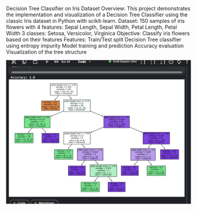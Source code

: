 Decision Tree Classifier on Iris Dataset
Overview:
This project demonstrates the implementation and visualization of a Decision Tree Classifier using the classic Iris dataset in Python with scikit-learn.
Dataset:
150 samples of iris flowers with 4 features: Sepal Length, Sepal Width, Petal Length, Petal Width
3 classes: Setosa, Versicolor, Virginica
Objective: Classify iris flowers based on their features
Features:
Train/Test split
Decision Tree classifier using entropy impurity
Model training and prediction
Accuracy evaluation
Visualization of the tree structure


![](https://github.com/anupam-codespace/Machine-Learning-Assignments/blob/740c7081a0486cb63c87c8ec7b2677f0a503b368/Assigment%2003/Assignment%203%20-%20Trees.png)

